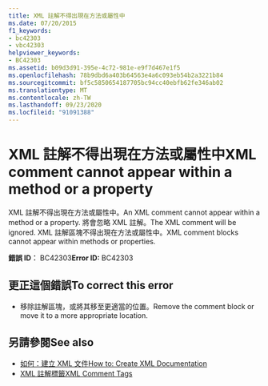 ```yaml
---
title: XML 註解不得出現在方法或屬性中
ms.date: 07/20/2015
f1_keywords:
- bc42303
- vbc42303
helpviewer_keywords:
- BC42303
ms.assetid: b09d3d91-395e-4c72-981e-e9f7d467e1f5
ms.openlocfilehash: 78b9dbd6a403b64563e4a6c093eb54b2a3221b84
ms.sourcegitcommit: bf5c5850654187705bc94cc40ebfb62fe346ab02
ms.translationtype: MT
ms.contentlocale: zh-TW
ms.lasthandoff: 09/23/2020
ms.locfileid: "91091388"
---
```

# <a name="xml-comment-cannot-appear-within-a-method-or-a-property"></a><span data-ttu-id="f119b-102">XML 註解不得出現在方法或屬性中</span><span class="sxs-lookup"><span data-stu-id="f119b-102">XML comment cannot appear within a method or a property</span></span>

<span data-ttu-id="f119b-103">XML 註解不得出現在方法或屬性中。</span><span class="sxs-lookup"><span data-stu-id="f119b-103">An XML comment cannot appear within a method or a property.</span></span> <span data-ttu-id="f119b-104">將會忽略 XML 註解。</span><span class="sxs-lookup"><span data-stu-id="f119b-104">The XML comment will be ignored.</span></span> <span data-ttu-id="f119b-105">XML 註解區塊不得出現在方法或屬性中。</span><span class="sxs-lookup"><span data-stu-id="f119b-105">XML comment blocks cannot appear within methods or properties.</span></span>  
  
 <span data-ttu-id="f119b-106">**錯誤 ID︰** BC42303</span><span class="sxs-lookup"><span data-stu-id="f119b-106">**Error ID:** BC42303</span></span>  
  
## <a name="to-correct-this-error"></a><span data-ttu-id="f119b-107">更正這個錯誤</span><span class="sxs-lookup"><span data-stu-id="f119b-107">To correct this error</span></span>  
  
- <span data-ttu-id="f119b-108">移除註解區塊，或將其移至更適當的位置。</span><span class="sxs-lookup"><span data-stu-id="f119b-108">Remove the comment block or move it to a more appropriate location.</span></span>  
  
## <a name="see-also"></a><span data-ttu-id="f119b-109">另請參閱</span><span class="sxs-lookup"><span data-stu-id="f119b-109">See also</span></span>

- [<span data-ttu-id="f119b-110">如何：建立 XML 文件</span><span class="sxs-lookup"><span data-stu-id="f119b-110">How to: Create XML Documentation</span></span>](../programming-guide/program-structure/how-to-create-xml-documentation.md)
- [<span data-ttu-id="f119b-111">XML 註解標籤</span><span class="sxs-lookup"><span data-stu-id="f119b-111">XML Comment Tags</span></span>](../language-reference/xmldoc/index.md)
